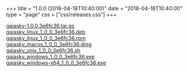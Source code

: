 +++
title = "1.0.0 (2018-04-18T10:40:00)"
date = "2018-04-18T10:40:00"
type = "page"
css = ["css/releases.css"]
+++

<section class="download-links">

<div class="download-block">
<div class="package">
<a href="https://gaia.ari.uni-heidelberg.de/gaiasky/releases/1.0.0.3e6fc36/gaiasky-1.0.0.3e6fc36.tar.gz">gaiasky-1.0.0.3e6fc36.tar.gz</a>
</div>
</div>
<div class="download-block">
<div class="package">
<a href="https://gaia.ari.uni-heidelberg.de/gaiasky/releases/1.0.0.3e6fc36/gaiasky_linux_1_0_0_3e6fc36.deb">gaiasky_linux_1_0_0_3e6fc36.deb</a>
</div>
</div>
<div class="download-block">
<div class="package">
<a href="https://gaia.ari.uni-heidelberg.de/gaiasky/releases/1.0.0.3e6fc36/gaiasky_linux_1_0_0_3e6fc36.rpm">gaiasky_linux_1_0_0_3e6fc36.rpm</a>
</div>
</div>
<div class="download-block">
<div class="package">
<a href="https://gaia.ari.uni-heidelberg.de/gaiasky/releases/1.0.0.3e6fc36/gaiasky_macos_1_0_0_3e6fc36.dmg">gaiasky_macos_1_0_0_3e6fc36.dmg</a>
</div>
</div>
<div class="download-block">
<div class="package">
<a href="https://gaia.ari.uni-heidelberg.de/gaiasky/releases/1.0.0.3e6fc36/gaiasky_unix_1_0_0_3e6fc36.sh">gaiasky_unix_1_0_0_3e6fc36.sh</a>
</div>
</div>
<div class="download-block">
<div class="package">
<a href="https://gaia.ari.uni-heidelberg.de/gaiasky/releases/1.0.0.3e6fc36/gaiasky_windows_1_0_0_3e6fc36.exe">gaiasky_windows_1_0_0_3e6fc36.exe</a>
</div>
</div>
<div class="download-block">
<div class="package">
<a href="https://gaia.ari.uni-heidelberg.de/gaiasky/releases/1.0.0.3e6fc36/gaiasky_windows-x64_1_0_0_3e6fc36.exe">gaiasky_windows-x64_1_0_0_3e6fc36.exe</a>
</div>
</div>


</section>
